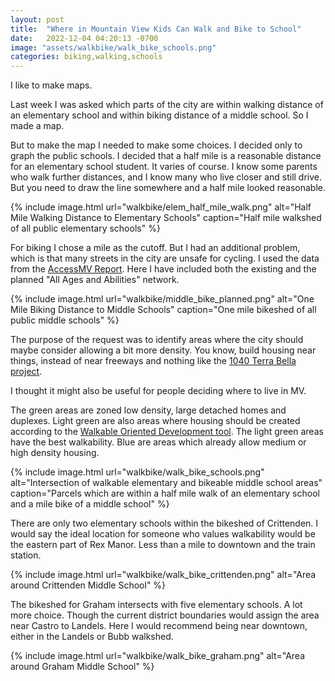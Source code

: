 ```yaml
---
layout: post
title:  "Where in Mountain View Kids Can Walk and Bike to School"
date:   2022-12-04 04:20:13 -0700
image: "assets/walkbike/walk_bike_schools.png"
categories: biking,walking,schools
---
```


I like to make maps.

Last week I was asked which parts of the city are within walking distance of an elementary school and within biking distance of a middle school.
So I made a map.

But to make the map I needed to make some choices.
I decided only to graph the public schools.
I decided that a half mile is a reasonable distance for an elementary school student.
It varies of course. I know some parents who walk further distances, and I know many who live closer and still drive.
But you need to draw the line somewhere and a half mile looked reasonable.

{% include image.html
  url="walkbike/elem_half_mile_walk.png"
  alt="Half Mile Walking Distance to Elementary Schools"
  caption="Half mile walkshed of all public elementary schools" %}

For biking I chose a mile as the cutoff.
But I had an additional problem, which is that many streets in the city are unsafe for cycling.
I used the data from the [AccessMV Report](https://www.mountainview.gov/depts/pw/transport/transportation_planning/default.asp#AccessMV:%20Mountain%20View's%20Comprehensive%20Modal%20Plan).
Here I have included both the existing and the planned "All Ages and Abilities" network.

{% include image.html
  url="walkbike/middle_bike_planned.png"
  alt="One Mile Biking Distance to Middle Schools"
  caption="One mile bikeshed of all public middle schools" %}

The purpose of the request was to identify areas where the city should maybe consider allowing a bit more density.
You know, build housing near things, instead of near freeways and nothing like the [1040 Terra Bella project](http://laserfiche.mountainview.gov/WebLink/DocView.aspx?id=244417&dbid=0&repo=CityDocuments).

I thought it might also be useful for people deciding where to live in MV.

The green areas are zoned low density, large detached homes and duplexes.
Light green are also areas where housing should be created according to the [Walkable Oriented Development tool](https://california.aeihousingcenter.org/toolkit#wod).
The light green areas have the best walkability.
Blue are areas which already allow medium or high density housing.

{% include image.html
  url="walkbike/walk_bike_schools.png"
  alt="Intersection of walkable elementary and bikeable middle school areas"
  caption="Parcels which are within a half mile walk of an elementary school and a mile bike of a middle school" %}

There are only two elementary schools within the bikeshed of Crittenden.
I would say the ideal location for someone who values walkability would be the eastern part of Rex Manor.
Less than a mile to downtown and the train station.

{% include image.html
  url="walkbike/walk_bike_crittenden.png"
  alt="Area around Crittenden Middle School"
  %}

The bikeshed for Graham intersects with five elementary schools. A lot more choice.
Though the current district boundaries would assign the area near Castro to Landels.
Here I would recommend being near downtown, either in the Landels or Bubb walkshed.

{% include image.html
  url="walkbike/walk_bike_graham.png"
  alt="Area around Graham Middle School"
  %}
